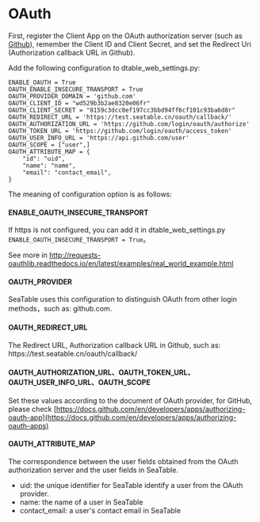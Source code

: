 # OAuth

First, register the Client App on the OAuth authorization server (such as [Github](https://github.com/settings/developers)), remember the Client ID and Client Secret, and set the Redirect Uri (Authorization callback URL in Github).

Add the following configuration to dtable_web_settings.py:

```
ENABLE_OAUTH = True
OAUTH_ENABLE_INSECURE_TRANSPORT = True
OAUTH_PROVIDER_DOMAIN = 'github.com'
OAUTH_CLIENT_ID = "wd529b3b2ae8320e06fr"
OAUTH_CLIENT_SECRET = "8159c3dcc8ef197cc3bbd94ff6cf101c93ba6d8r"
OAUTH_REDIRECT_URL = 'https://test.seatable.cn/oauth/callback/'
OAUTH_AUTHORIZATION_URL = 'https://github.com/login/oauth/authorize'
OAUTH_TOKEN_URL = 'https://github.com/login/oauth/access_token'
OAUTH_USER_INFO_URL = 'https://api.github.com/user'
OAUTH_SCOPE = ["user",]
OAUTH_ATTRIBUTE_MAP = {
    "id": "uid",
    "name": "name",
    "email": "contact_email",
}

```

The meaning of configuration option is as follows:

#### **ENABLE_OAUTH_INSECURE_TRANSPORT**

If https is not configured, you can add it in dtable_web_settings.py `ENABLE_OAUTH_INSECURE_TRANSPORT = True`。

See more in <http://requests-oauthlib.readthedocs.io/en/latest/examples/real_world_example.html>

#### **OAUTH_PROVIDER**

SeaTable uses this configuration to distinguish OAuth from other login methods，such as: github.com.

#### **OAUTH_REDIRECT_URL**

The Redirect URL, Authorization callback URL in Github, such as: https\://test.seatable.cn/oauth/callback/

#### **OAUTH_AUTHORIZATION_URL、OAUTH_TOKEN_URL、OAUTH_USER_INFO_URL、OAUTH_SCOPE**

Set these values according to the document of OAuth provider, for GitHub, please check [https://docs.github.com/en/developers/apps/authorizing-oauth-app](https://docs.github.com/en/developers/apps/authorizing-oauth-apps)

#### **OAUTH_ATTRIBUTE_MAP**

The correspondence between the user fields obtained from the OAuth authorization server and the user fields in SeaTable.

* uid: the unique identifier for SeaTable identify a user from the OAuth provider.
* name: the name of a user in SeaTable
* contact_email: a user's contact email in SeaTable


